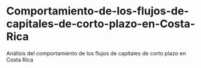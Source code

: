 # Comportamiento-de-los-flujos-de-capitales-de-corto-plazo-en-Costa-Rica
Análisis del comportamiento de los flujos de capitales de corto plazo en Costa Rica
